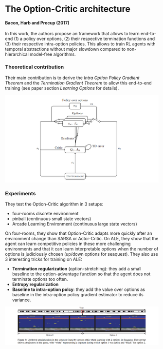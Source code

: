 # The Option-Critic architecture
#### Bacon, Harb and Precup (2017)

In this work, the authors propose an framework that allows to learn end-to-end (1) a policy over options, (2) their respective termination functions and (3) their respective intra-option policies. This allows to train RL agents with temporal abstractions without major slowdown compared to non-hierarchical model-free algorithms.

### Theoretical contribution

Their main contribution is to derive the *Intra Option Policy Gradient Theorem* and the *Termination Gradient Theorem* to allow this end-to-end training (see paper section *Learning Options* for details).

![Diagram](Option_critic.png)

### Experiments

They test the Option-Critic algorithm in 3 setups:

  * four-rooms discrete environment
  * pinball (continuous small state vectors)
  * Arcade Learning Environment (continuous large state vectors)

On four-rooms, they show that Option-Critic adapts more quickly after an environment change than SARSA or Actor-Critic. On ALE, they show that the agent can learn competitive policies in these more challenging environments and that it can learn interpretable options when the number of options is judiciously chosen (up/down options for seaquest). They also use 3 interesting tricks for training on ALE:

  * **Termination regularization** (option-stretching): they add a small baseline to the option-advantage function so that the agent does not terminate options too often.
  * **Entropy regularization**
  * **Baseline to intra-option polcy**: they add the value over options as baseline in the intra-option policy gradient estimator to reduce its variance.

![Interpretable Options](seaquest.png)
